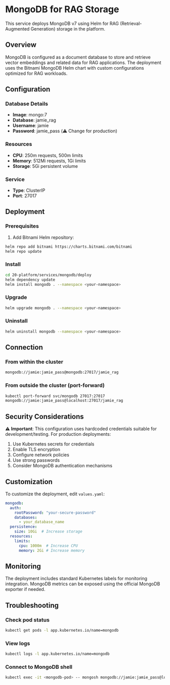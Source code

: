 # MongoDB for RAG Storage

This service deploys MongoDB v7 using Helm for RAG (Retrieval-Augmented Generation) storage in the platform.

## Overview

MongoDB is configured as a document database to store and retrieve vector embeddings and related data for RAG applications. The deployment uses the Bitnami MongoDB Helm chart with custom configurations optimized for RAG workloads.

## Configuration

### Database Details
- **Image**: mongo:7
- **Database**: jamie_rag
- **Username**: jamie
- **Password**: jamie_pass (⚠️ Change for production)

### Resources
- **CPU**: 250m requests, 500m limits
- **Memory**: 512Mi requests, 1Gi limits
- **Storage**: 5Gi persistent volume

### Service
- **Type**: ClusterIP
- **Port**: 27017

## Deployment

### Prerequisites
1. Add Bitnami Helm repository:
```bash
helm repo add bitnami https://charts.bitnami.com/bitnami
helm repo update
```

### Install
```bash
cd 20-platform/services/mongodb/deploy
helm dependency update
helm install mongodb . --namespace <your-namespace>
```

### Upgrade
```bash
helm upgrade mongodb . --namespace <your-namespace>
```

### Uninstall
```bash
helm uninstall mongodb --namespace <your-namespace>
```

## Connection

### From within the cluster
```bash
mongodb://jamie:jamie_pass@mongodb:27017/jamie_rag
```

### From outside the cluster (port-forward)
```bash
kubectl port-forward svc/mongodb 27017:27017
mongodb://jamie:jamie_pass@localhost:27017/jamie_rag
```

## Security Considerations

⚠️ **Important**: This configuration uses hardcoded credentials suitable for development/testing. For production deployments:

1. Use Kubernetes secrets for credentials
2. Enable TLS encryption
3. Configure network policies
4. Use strong passwords
5. Consider MongoDB authentication mechanisms

## Customization

To customize the deployment, edit `values.yaml`:

```yaml
mongodb:
  auth:
    rootPassword: "your-secure-password"
    databases:
      - your_database_name
  persistence:
    size: 10Gi  # Increase storage
  resources:
    limits:
      cpu: 1000m  # Increase CPU
      memory: 2Gi # Increase memory
```

## Monitoring

The deployment includes standard Kubernetes labels for monitoring integration. MongoDB metrics can be exposed using the official MongoDB exporter if needed.

## Troubleshooting

### Check pod status
```bash
kubectl get pods -l app.kubernetes.io/name=mongodb
```

### View logs
```bash
kubectl logs -l app.kubernetes.io/name=mongodb
```

### Connect to MongoDB shell
```bash
kubectl exec -it <mongodb-pod> -- mongosh mongodb://jamie:jamie_pass@localhost:27017/jamie_rag
```
